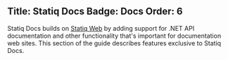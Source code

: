 ﻿Title: Statiq Docs
Badge: Docs
Order: 6
---
Statiq Docs builds on [Statiq Web](xref:web) by adding support for .NET API documentation and other functionality that's important for documentation web sites. This section of the guide describes features exclusive to Statiq Docs.
